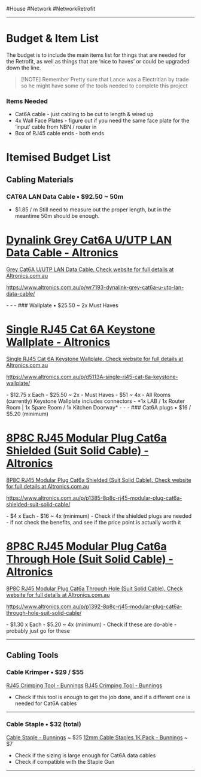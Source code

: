 #House #Network #NetworkRetrofit
- - -
# Budget & Item List
The budget is to include the main items list for things that are needed for the Retrofit, as well as things that are ‘nice to haves’ or could be upgraded down the line.

> [!NOTE] Remember
>Pretty sure that Lance was a Electritian by trade so he might have some of the tools needed to complete this project

### Items Needed
- Cat6A cable - just cabling to be cut to length & wired up
- 4x Wall Face Plates - figure out if you need the same face plate for the ‘input’ cable from NBN / router in
- Box of RJ45 cable ends - both ends 


# Itemised Budget List

## Cabling Materials
### CAT6A LAN Data Cable • $92.50 ~ 50m
- $1.85 / m
Still need to measure out the proper length, but in the meantime 50m should be enough.
<div class="rich-link-card-container"><a class="rich-link-card" href="https://www.altronics.com.au/p/wr7193-dynalink-grey-cat6a-u-utp-lan-data-cable/" target="_blank">
	<div class="rich-link-image-container">
		<div class="rich-link-image" style="background-image: url('https://images.altronics.com.au/sqr/w/W2764.jpg')">
	</div>
	</div>
	<div class="rich-link-card-text">
		<h1 class="rich-link-card-title">Dynalink Grey Cat6A U/UTP LAN Data Cable - Altronics</h1>
		<p class="rich-link-card-description">
		Grey Cat6A U/UTP LAN Data Cable. Check website for full details at Altronics.com.au
		</p>
		<p class="rich-link-href">
		https://www.altronics.com.au/p/wr7193-dynalink-grey-cat6a-u-utp-lan-data-cable/
		</p>
	</div>
</a></div>
- - -
### Wallplate • $25.50 ~ 2x Must Haves
<div class="rich-link-card-container"><a class="rich-link-card" href="https://www.altronics.com.au/p/d5113A-single-rj45-cat-6a-keystone-wallplate/" target="_blank">
	<div class="rich-link-image-container">
		<div class="rich-link-image" style="background-image: url('https://images.altronics.com.au/sqr/d/D5113A.jpg')">
	</div>
	</div>
	<div class="rich-link-card-text">
		<h1 class="rich-link-card-title">Single RJ45 Cat 6A Keystone Wallplate - Altronics</h1>
		<p class="rich-link-card-description">
		Single RJ45 Cat 6A Keystone Wallplate. Check website for full details at Altronics.com.au
		</p>
		<p class="rich-link-href">
		https://www.altronics.com.au/p/d5113A-single-rj45-cat-6a-keystone-wallplate/
		</p>
	</div>
</a></div>
- $12.75 x Each 
- $25.50 ~ 2x - Must Haves
- $51 ~ 4x - All Rooms (currently)
Keystone Wallplate includes connectors - *1x LAB / 1x Router Room | 1x Spare Room / 1x Kitchen Doorway*
- - -
### Cat6A plugs • $16 / $5.20 (minimum)
<div class="rich-link-card-container"><a class="rich-link-card" href="https://www.altronics.com.au/p/p1385-8p8c-rj45-modular-plug-cat6a-shielded-suit-solid-cable/" target="_blank">
	<div class="rich-link-image-container">
		<div class="rich-link-image" style="background-image: url('https://images.altronics.com.au/sqr/p/P1385.jpg')">
	</div>
	</div>
	<div class="rich-link-card-text">
		<h1 class="rich-link-card-title">8P8C RJ45 Modular Plug Cat6a Shielded (Suit Solid Cable) - Altronics</h1>
		<p class="rich-link-card-description">
		8P8C RJ45 Modular Plug Cat6a Shielded (Suit Solid Cable). Check website for full details at Altronics.com.au
		</p>
		<p class="rich-link-href">
		https://www.altronics.com.au/p/p1385-8p8c-rj45-modular-plug-cat6a-shielded-suit-solid-cable/
		</p>
	</div>
</a></div>
- $4 x Each
- $16 ~ 4x (minimum) 
- Check if the shielded plugs are needed - if not check the benefits, and see if the price point is actually worth it 

<div class="rich-link-card-container"><a class="rich-link-card" href="https://www.altronics.com.au/p/p1392-8p8c-rj45-modular-plug-cat6a-through-hole-suit-solid-cable/" target="_blank">
	<div class="rich-link-image-container">
		<div class="rich-link-image" style="background-image: url('https://images.altronics.com.au/sqr/p/P1392.jpg')">
	</div>
	</div>
	<div class="rich-link-card-text">
		<h1 class="rich-link-card-title">8P8C RJ45 Modular Plug Cat6a Through Hole (Suit Solid Cable) - Altronics</h1>
		<p class="rich-link-card-description">
		8P8C RJ45 Modular Plug Cat6a Through Hole (Suit Solid Cable). Check website for full details at Altronics.com.au
		</p>
		<p class="rich-link-href">
		https://www.altronics.com.au/p/p1392-8p8c-rj45-modular-plug-cat6a-through-hole-suit-solid-cable/
		</p>
	</div>
</a></div>
- $1.30 x Each
- $5.20 ~ 4x (minimum)
- Check if these are do-able - probably just go for these 

- - -


## Cabling Tools 
### Cable Krimper • $29 / $55
[RJ45 Crimping Tool - Bunnings](https://www.bunnings.com.au/antsig-rj45-crimping-tool_p4360289)
[RJ45 Crimping Tool - Bunnings](https://www.bunnings.com.au/antsig-rj45-4p-6p-8p-crimping-tool_p0286600)

- Check if this tool is enough to get the job done, and if a different one is needed for Cat6A cables

- - -
### Cable Staple • $32 (total)
[Cable Staple - Bunnings](https://www.bunnings.com.au/trojan-3-in-1-heavy-duty-staple-gun-set_p0217503) ~ $25
[12mm Cable Staples 1K Pack - Bunnings](https://www.bunnings.com.au/trojan-12mm-cable-staples-1000-pack_p0217511) ~ $7

- Check if the sizing is large enough for Cat6A data cables
- Check if compatible with the Staple Gun
- - -
